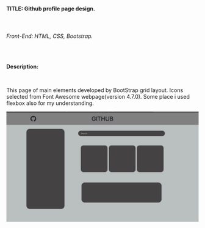 <h4>TITLE: Github profile page design.</h4><br>
<h6>Front-End: HTML, CSS, Bootstrap.</h6><br>
<p><strong>Description:</strong></p><br> 
<p>This page of main elements developed by BootStrap grid layout. Icons selected from Font Awesome webpage(version 4.7.0). Some place i used flexbox also for my understanding.</p>
<img src="./github.png">

